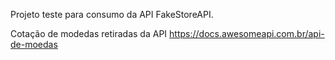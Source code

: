 
Projeto teste para consumo da API FakeStoreAPI.

Cotação de modedas retiradas da API https://docs.awesomeapi.com.br/api-de-moedas